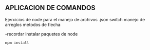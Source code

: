 ## APLICACION DE COMANDOS 
Ejercicios de node para el manejo de archivos .json
switch
manejo de arreglos
metodos de flecha

-recordar instalar paquetes de node

```
npm install
```